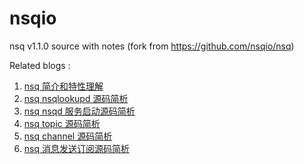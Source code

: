 # nsqio
nsq v1.1.0 source with notes (fork from https://github.com/nsqio/nsq)

Related blogs :
  1. [nsq 简介和特性理解](https://qqzeng.top/2019/05/11/nsq-%E7%AE%80%E4%BB%8B%E5%92%8C%E7%89%B9%E6%80%A7%E7%90%86%E8%A7%A3/)
  2. [nsq nsqlookupd 源码简析](https://qqzeng.top/2019/05/12/nsq-nsqlookupd-%E6%BA%90%E7%A0%81%E7%AE%80%E6%9E%90/)
  3. [nsq nsqd 服务启动源码简析](https://qqzeng.top/2019/05/13/nsq-nsqd-%E6%9C%8D%E5%8A%A1%E5%90%AF%E5%8A%A8%E6%BA%90%E7%A0%81%E7%AE%80%E6%9E%90/)
  4. [nsq topic 源码简析](https://qqzeng.top/2019/05/14/nsq-topic-%E6%BA%90%E7%A0%81%E7%AE%80%E6%9E%90/)
  5. [nsq channel 源码简析](https://qqzeng.top/2019/05/14/nsq-channel-%E6%BA%90%E7%A0%81%E7%AE%80%E6%9E%90/)
  6. [nsq 消息发送订阅源码简析](https://qqzeng.top/2019/05/15/nsq-%E6%B6%88%E6%81%AF%E5%8F%91%E9%80%81%E8%AE%A2%E9%98%85%E6%BA%90%E7%A0%81%E7%AE%80%E6%9E%90/)
